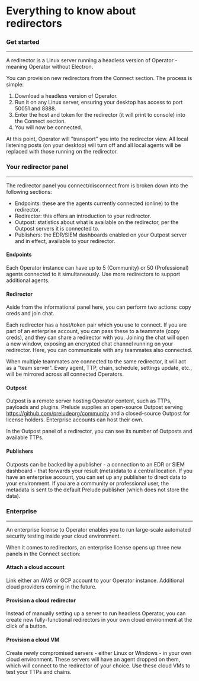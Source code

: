 # Everything to know about redirectors

### Get started

---

A redirector is a Linux server running a headless version of Operator - meaning Operator without Electron. 

You can provision new redirectors from the Connect section. The process is simple:
1. Download a headless version of Operator.
2. Run it on any Linux server, ensuring your desktop has access to port 50051 and 8888.
3. Enter the host and token for the redirector (it will print to console) into the Connect section.
4. You will now be connected.

At this point, Operator will "transport" you into the redirector view. All local
listening posts (on your desktop) will turn off and all local agents will be replaced with those
running on the redirector. 

### Your redirector panel

---

The redirector panel you connect/disconnect from is broken down into the following sections:
- Endpoints: these are the agents currently connected (online) to the redirector.
- Redirector: this offers an introduction to your redirector.
- Outpost: statistics about what is available on the redirector, per the Outpost servers it is connected to.
- Publishers: the EDR/SIEM dashboards enabled on your Outpost server and in effect, available to your redirector.

#### Endpoints

Each Operator instance can have up to 5 (Community) or 50 (Professional) agents connected to it simultaneously.
Use more redirectors to support additional agents.

#### Redirector

Aside from the informational panel here, you can perform two actions: copy creds and join chat. 

Each redirector has a host/token pair which you use to connect. If you are part of an enterprise account, 
you can pass these to a teammate (copy creds), and they can share a redirector with you. Joining the chat will 
open a new window, exposing an encrypted chat channel running on your redirector. Here, you can communicate 
with any teammates also connected.

When multiple teammates are connected to the same redirector, it will act as a "team server". Every agent, TTP, 
chain, schedule, settings update, etc., will be mirrored across all connected Operators. 

#### Outpost

Outpost is a remote server hosting Operator content, such as TTPs, payloads and plugins. Prelude supplies 
an open-source Outpost serving https://github.com/preludeorg/community and a closed-source Outpost for 
license holders. Enterprise accounts can host their own.

In the Outpost panel of a redirector, you can see its number of Outposts and available TTPs. 

#### Publishers

Outposts can be backed by a publisher - a connection to an EDR or SIEM dashboard - that forwards your 
result (meta)data to a central location. If you have an enterprise account, you can set up any publisher to 
direct data to your environment. If you are a community or professional user, the metadata is sent to the 
default Prelude publisher (which does not store the data).

### Enterprise

---

An enterprise license to Operator enables you to run large-scale automated security testing
inside your cloud environment. 

When it comes to redirectors, an enterprise license opens up three new panels in the Connect
section:

#### Attach a cloud account

Link either an AWS or GCP account to your Operator instance. Additional cloud providers coming
in the future.

#### Provision a cloud redirector

Instead of manually setting up a server to run headless Operator, you can create new 
fully-functional redirectors in your own cloud environment at the click of a button.

#### Provision a cloud VM

Create newly compromised servers - either Linux or Windows - in your own cloud environment. 
These servers will have an agent dropped on them, which will connect to the redirector of your
choice. Use these cloud VMs to test your TTPs and chains.
